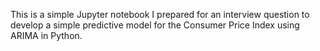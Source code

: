 This is a simple Jupyter notebook I prepared for an interview question to develop a simple predictive model for the Consumer Price Index using ARIMA in Python.
